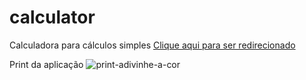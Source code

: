 # calculator
Calculadora para cálculos simples
[Clique aqui para ser redirecionado](https://jenifergs.github.io/project-color-guess/)

Print da aplicação 
![print-adivinhe-a-cor](assets/video_AdobeExpress.gif)
